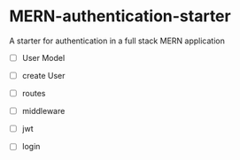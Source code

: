 # MERN-authentication-starter
A starter for authentication in a full stack MERN application

- [ ] User Model
- [ ] create User
- [ ] routes
- [ ] middleware
- [ ] jwt
- [ ] login

